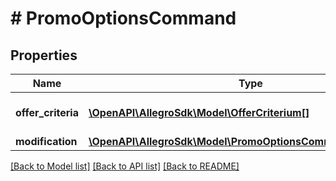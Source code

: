 # # PromoOptionsCommand

## Properties

Name | Type | Description | Notes
------------ | ------------- | ------------- | -------------
**offer_criteria** | [**\OpenAPI\AllegroSdk\Model\OfferCriterium[]**](OfferCriterium.md) | Offer choice criteria. | [optional]
**modification** | [**\OpenAPI\AllegroSdk\Model\PromoOptionsCommandModification**](PromoOptionsCommandModification.md) |  | [optional]

[[Back to Model list]](../../README.md#models) [[Back to API list]](../../README.md#endpoints) [[Back to README]](../../README.md)
